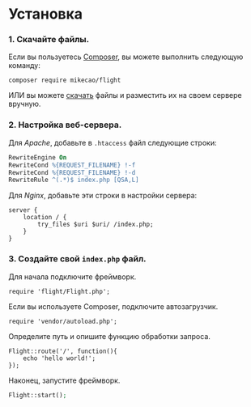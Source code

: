 # Установка

### 1. Скачайте файлы.

Если вы пользуетесь [Composer](https://getcomposer.org/), вы можете выполнить следующую команду:

```
composer require mikecao/flight
```

ИЛИ вы можете [скачать](https://github.com/mikecao/flight/archive/master.zip) файлы и разместить их на своем сервере вручную.

### 2. Настройка веб-сервера.

Для _Apache_, добавьте в `.htaccess` файл следующие строки:

``` apache
RewriteEngine On
RewriteCond %{REQUEST_FILENAME} !-f
RewriteCond %{REQUEST_FILENAME} !-d
RewriteRule ^(.*)$ index.php [QSA,L]
```

Для _Nginx_, добавьте эти строки в настройки сервера:

``` nginx
server {
    location / {
        try_files $uri $uri/ /index.php;
    }
}
```

### 3. Создайте свой `index.php` файл.

Для начала подключите фреймворк.

``` php?start_inline=1
require 'flight/Flight.php';
```

Если вы используете Composer, подключите автозагрузчик.

``` php?start_inline=1
require 'vendor/autoload.php';
```

Определите путь и опишите функцию обработки запроса.

``` php?start_inline=1
Flight::route('/', function(){
    echo 'hello world!';
});
```

Наконец, запустите фреймворк.

```php
Flight::start();
```
